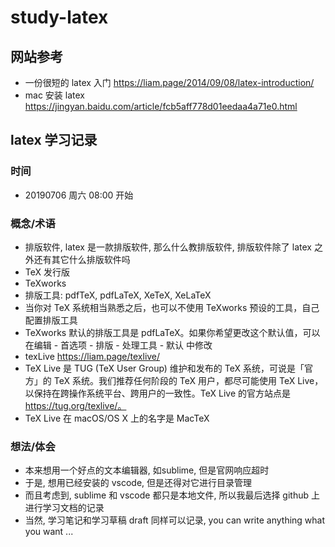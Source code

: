 # study-latex

## 网站参考

* 一份很短的 latex 入门 https://liam.page/2014/09/08/latex-introduction/
* mac 安装 latex https://jingyan.baidu.com/article/fcb5aff778d01eedaa4a71e0.html

## latex 学习记录

### 时间

* 20190706 周六 08:00 开始

### 概念/术语

* 排版软件, latex 是一款排版软件, 那么什么教排版软件, 排版软件除了 latex 之外还有其它什么排版软件吗
* TeX 发行版
* TeXworks
* 排版工具: pdfTeX, pdfLaTeX, XeTeX, XeLaTeX
* 当你对 TeX 系统相当熟悉之后，也可以不使用 TeXworks 预设的工具，自己配置排版工具
* TeXworks 默认的排版工具是 pdfLaTeX。如果你希望更改这个默认值，可以在编辑 - 首选项 - 排版 - 处理工具 - 默认 中修改
* texLive https://liam.page/texlive/
* TeX Live 是 TUG (TeX User Group) 维护和发布的 TeX 系统，可说是「官方」的 TeX 系统。我们推荐任何阶段的 TeX 用户，都尽可能使用 TeX Live，以保持在跨操作系统平台、跨用户的一致性。TeX Live 的官方站点是 https://tug.org/texlive/。
* TeX Live 在 macOS/OS X 上的名字是 MacTeX

### 想法/体会

* 本来想用一个好点的文本编辑器, 如sublime, 但是官网响应超时
* 于是, 想用已经安装的 vscode, 但是还得对它进行目录管理
* 而且考虑到, sublime 和 vscode 都只是本地文件, 所以我最后选择 github 上进行学习文档的记录
* 当然, 学习笔记和学习草稿 draft 同样可以记录, you can write anything what you want ...
